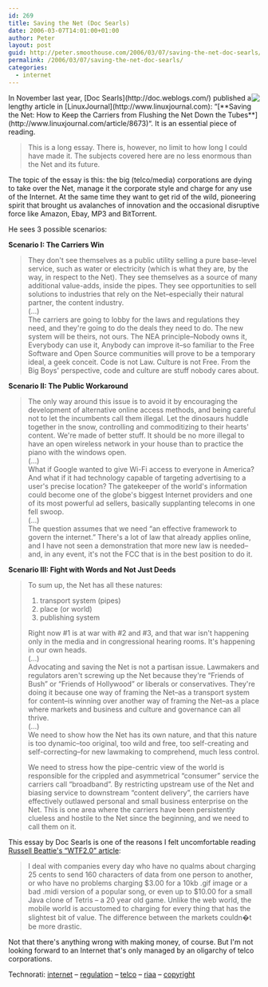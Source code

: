 ```yaml
---
id: 269
title: Saving the Net (Doc Searls)
date: 2006-03-07T14:01:00+01:00
author: Peter
layout: post
guid: http://peter.smoothouse.com/2006/03/07/saving-the-net-doc-searls/
permalink: /2006/03/07/saving-the-net-doc-searls/
categories:
  - internet
---
```

<img style="float: right" src="http://static.userland.com/images/doc/centerHead1.gif" />  
In November last year, [Doc Searls](http://doc.weblogs.com/) published a lengthy article in [LinuxJournal](http://www.linuxjournal.com): &#8220;[**Saving the Net: How to Keep the Carriers from Flushing the Net Down the Tubes**](http://www.linuxjournal.com/article/8673)&#8220;. It is an essential piece of reading.

> This is a long essay. There is, however, no limit to how long I could have made it. The subjects covered here are no less enormous than the Net and its future.

The topic of the essay is this: the big (telco/media) corporations are dying to take over the Net, manage it the corporate style and charge for any use of the Internet. At the same time they want to get rid of the wild, pioneering spirit that brought us avalanches of innovation and the occasional disruptive force like Amazon, Ebay, MP3 and BitTorrent.  
<!--more-->

  
He sees 3 possible scenarios:

**Scenario I: The Carriers Win**

> They don't see themselves as a public utility selling a pure base-level service, such as water or electricity (which is what they are, by the way, in respect to the Net). They see themselves as a source of many additional value-adds, inside the pipes. They see opportunities to sell solutions to industries that rely on the Net&#8211;especially their natural partner, the content industry.  
> (&#8230;)  
> The carriers are going to lobby for the laws and regulations they need, and they're going to do the deals they need to do. The new system will be theirs, not ours. The NEA principle&#8211;Nobody owns it, Everybody can use it, Anybody can improve it&#8211;so familiar to the Free Software and Open Source communities will prove to be a temporary ideal, a geek conceit. Code is not Law. Culture is not Free. From the Big Boys' perspective, code and culture are stuff nobody cares about.

**Scenario II: The Public Workaround**

> The only way around this issue is to avoid it by encouraging the development of alternative online access methods, and being careful not to let the incumbents call them illegal. Let the dinosaurs huddle together in the snow, controlling and commoditizing to their hearts' content. We're made of better stuff. It should be no more illegal to have an open wireless network in your house than to practice the piano with the windows open.  
> (&#8230;)  
> What if Google wanted to give Wi-Fi access to everyone in America? And what if it had technology capable of targeting advertising to a user's precise location? The gatekeeper of the world's information could become one of the globe's biggest Internet providers and one of its most powerful ad sellers, basically supplanting telecoms in one fell swoop.  
> (&#8230;)  
> The question assumes that we need &#8220;an effective framework to govern the internet.&#8221; There's a lot of law that already applies online, and I have not seen a demonstration that more new law is needed&#8211;and, in any event, it's not the FCC that is in the best position to do it.

**Scenario III: Fight with Words and Not Just Deeds**

> To sum up, the Net has all these natures:
> 
>   1. transport system (pipes) 
>   2. place (or world)
>   3. publishing system
> 
> Right now #1 is at war with #2 and #3, and that war isn't happening only in the media and in congressional hearing rooms. It's happening in our own heads.  
> (&#8230;)  
> Advocating and saving the Net is not a partisan issue. Lawmakers and regulators aren't screwing up the Net because they're &#8220;Friends of Bush&#8221; or &#8220;Friends of Hollywood&#8221; or liberals or conservatives. They're doing it because one way of framing the Net&#8211;as a transport system for content&#8211;is winning over another way of framing the Net&#8211;as a place where markets and business and culture and governance can all thrive.  
> (&#8230;)  
> We need to show how the Net has its own nature, and that this nature is too dynamic&#8211;too original, too wild and free, too self-creating and self-correcting&#8211;for new lawmaking to comprehend, much less control.
> 
> We need to stress how the pipe-centric view of the world is responsible for the crippled and asymmetrical &#8220;consumer&#8221; service the carriers call &#8220;broadband&#8221;. By restricting upstream use of the Net and biasing service to downstream &#8220;content delivery&#8221;, the carriers have effectively outlawed personal and small business enterprise on the Net. This is one area where the carriers have been persistently clueless and hostile to the Net since the beginning, and we need to call them on it.

This essay by Doc Searls is one of the reasons I felt uncomfortable reading [Russell Beattie's &#8220;WTF2.0&#8221; article](http://www.russellbeattie.com/notebook/1008838.html):

> I deal with companies every day who have no qualms about charging 25 cents to send 160 characters of data from one person to another, or who have no problems charging $3.00 for a 10kb .gif image or a bad .midi version of a popular song, or even up to $10.00 for a small Java clone of Tetris &#8211; a 20 year old game. Unlike the web world, the mobile world is accustomed to charging for every thing that has the slightest bit of value. The difference between the markets couldn�t be more drastic.

Not that there's anything wrong with making money, of course. But I'm not looking forward to an Internet that's only managed by an oligarchy of telco corporations.

Technorati: <a href="http://technorati.com/tag/internet" rel="tag">internet</a> &#8211; <a href="http://technorati.com/tag/regulation" rel="tag">regulation</a> &#8211; <a href="http://technorati.com/tag/telco" rel="tag">telco</a> &#8211; <a href="http://technorati.com/tag/riaa" rel="tag">riaa</a> &#8211; <a href="http://technorati.com/tag/copyright" rel="tag">copyright</a>